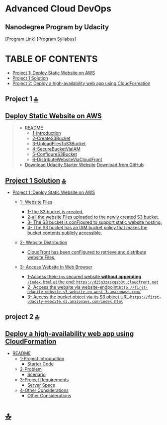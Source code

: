 # Advanced Cloud DevOps 
## Nanodegree Program by Udacity 
[[Program Link](https://www.udacity.com/course/cloud-dev-ops-nanodegree--nd9991)] [[Program Syllabus](https://d20vrrgs8k4bvw.cloudfront.net/documents/en-US/Cloud+DevOps+Nanodegree+program+Syllabus.pdf)]

# TABLE OF CONTENTS
* [Project 1: Deploy Static Website on AWS](#deploy-static-website-on-aws)
* [Project 1 Solution](#project-1-solution-)
* [Project 2: Deploy a high-availability web app using CloudFormation](#deploy-a-high-availability-web-app-using-cloudformation)


## Project 1 [🔝](#advanced-cloud-devops)
 ## [Deploy Static Website on AWS](./Project-1-DeployStaticWebsiteOnAWS/README.md)
>  * [README](./Project-1-DeployStaticWebsiteOnAWS/README.md)
>    * [1-Introduction](./Project-1-DeployStaticWebsiteOnAWS/1-Introduction.md)
>    * [2-CreateS3Bucket](./Project-1-DeployStaticWebsiteOnAWS/2-CreateS3Bucket.md)
>    * [3-UploadFilesToS3Bucket](./Project-1-DeployStaticWebsiteOnAWS/3-UploadFilesToS3Bucket.md)
>    * [4-SecureBucketViaIAM](./Project-1-DeployStaticWebsiteOnAWS/4-SecureBucketViaIAM.md)
>    * [5-ConfigureS3Bucket](./Project-1-DeployStaticWebsiteOnAWS/5-ConfigureS3Bucket.md)
>    * [6-DistributeWebsiteViaCloudFront](./Project-1-DeployStaticWebsiteOnAWS/6-DistributeWebsiteViaCloudFront.md)
>  * [Download Udacity Starter Website](./Project-1-DeployStaticWebsiteOnAWS/udacity-starter-website.zip) [Download from GitHub](/Project-1-DeployStaticWebsiteOnAWS/udacity-starter-website/)
## [Project 1 Solution](./Project-1-DeployStaticWebsiteOnAWS/project1solution.md) [🔝](#advanced-cloud-devops)
* [Project 1 :Deploy Static Website on AWS](./Project-1-DeployStaticWebsiteOnAWS/project1solution.md#project-1-deploy-static-website-on-aws)
  * [1- Website Files](./Project-1-DeployStaticWebsiteOnAWS/project1solution.md#1--website-files-)
    * [1-The S3 bucket is created.](./Project-1-DeployStaticWebsiteOnAWS/project1solution.md#1-the-s3-bucket-is-created)
    * [2-all the website Files uploaded to the newly created S3 bucket.](./Project-1-DeployStaticWebsiteOnAWS/project1solution.md#2-all-the-website-files-uploaded-to-the-newly-created-s3-bucket-)
    * [3- The S3 bucket is conFigured to support static website hosting.](./Project-1-DeployStaticWebsiteOnAWS/project1solution.md#3--the-s3-bucket-is-configured-to-support-static-website-hosting-)
    * [4- The S3 bucket has an IAM bucket policy that makes the bucket contents publicly accessible.](./Project-1-DeployStaticWebsiteOnAWS/project1solution.md#4--the-s3-bucket-has-an-iam-bucket-policy-that-makes-the-bucket-contents-publicly-accessible-)
    
  * [2- Website Distribution](./Project-1-DeployStaticWebsiteOnAWS/project1solution.md#2--website-distribution-)
    * [CloudFront has been conFigured to retrieve and distribute website Files.](./Project-1-DeployStaticWebsiteOnAWS/project1solution.md#cloudfront-has-been-configured-to-retrieve-and-distribute-website-files-)
  * [3- Access Website In Web Browser](./Project-1-DeployStaticWebsiteOnAWS/project1solution.md#3--access-website-in-web-browser-)
    * [1-Access the`https` secured website **without appending** `/index.html` at the end: `https://d25g3zasxgsb3t.cloudfront.net`](./Project-1-DeployStaticWebsiteOnAWS/project1solution.md#1--open-a-web-browser-like-google-chrome-and-paste-the-copied-cloudfront-domain-name-httpsd25g3zasxgsb3tcloudfrontnet-without-appending-indexhtml-at-the-end-the-cloudfront-domain-name--httpsd25g3zasxgsb3tcloudfrontnet-show-the-content-of-the-default-home-page-as-shown-below-)
    * [2- Access the website via website-endpoint:`http://first-udacity-website.s3-website.eu-west-3.amazonaws.com/`](./Project-1-DeployStaticWebsiteOnAWS/project1solution.md#2--access-the-website-via-website-endpointhttpfirst-udacity-websites3-websiteeu-west-3amazonawscom-)
    * [3- Access the bucket object via its S3 object URL:`https://first-udacity-website.s3.amazonaws.com/index.html`](./Project-1-DeployStaticWebsiteOnAWS/project1solution.md#3--access-the-bucket-object-via-its-s3-object-url-httpsfirst-udacity-websites3amazonawscomindexhtml-)
    
## project 2 [🔝](#advanced-cloud-devops)
## [Deploy a high-availability web app using CloudFormation](./Project-2-Deploy-a-high-AvailabilityWebAppUsingCloudFormation/)
* [README](./Project-2-Deploy-a-high-AvailabilityWebAppUsingCloudFormation/README.md)
  * [1-Project Introduction](./Project-2-Deploy-a-high-AvailabilityWebAppUsingCloudFormation/README.md#1-project-introduction-)
    * [Starter Code](./Project-2-Deploy-a-high-AvailabilityWebAppUsingCloudFormation/README.md#starter-code)
  * [2-Problem](./Project-2-Deploy-a-high-AvailabilityWebAppUsingCloudFormation/README.md#2-problem-)
    * [Scenario](./Project-2-Deploy-a-high-AvailabilityWebAppUsingCloudFormation/README.md#scenario)
  * [3-Project Requirements](./Project-2-Deploy-a-high-AvailabilityWebAppUsingCloudFormation/README.md#3-project-requirements-)
    * [Server Specs](./Project-2-Deploy-a-high-AvailabilityWebAppUsingCloudFormation/README.md#server-specs)
  * [4-Other Considerations](./Project-2-Deploy-a-high-AvailabilityWebAppUsingCloudFormation/README.md#4-other-considerations-)
    * [Other Considerations](./Project-2-Deploy-a-high-AvailabilityWebAppUsingCloudFormation/README.md#other-considerations)



# [🔝](#advanced-cloud-devops)
